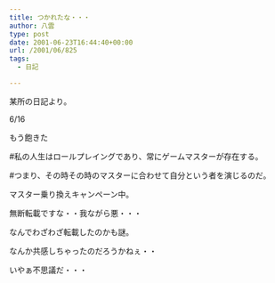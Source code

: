 ```yaml
---
title: つかれたな・・・
author: 八雲
type: post
date: 2001-06-23T16:44:40+00:00
url: /2001/06/825
tags:
  - 日記

---
```

某所の日記より。

6/16
  
もう飽きた

#私の人生はロールプレイングであり、常にゲームマスターが存在する。
  
#つまり、その時その時のマスターに合わせて自分という者を演じるのだ。

マスター乗り換えキャンペーン中。

無断転載ですな・・我ながら悪・・・
  
なんでわざわざ転載したのかも謎。
  
なんか共感しちゃったのだろうかねぇ・・
  
いやぁ不思議だ・・・
